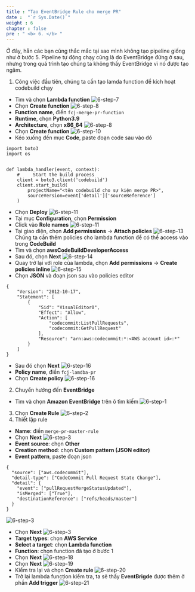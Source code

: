 ```yaml
---
title : "Tạo EventBridge Rule cho merge PR"
date :  "`r Sys.Date()`" 
weight : 6
chapter : false
pre : " <b> 6. </b> "
---
```

Ở đây, hẳn các bạn cũng thắc mắc tại sao mình không tạo pipeline giống như ở bước 5. Pipeline tự động chạy cũng là do EventBridge đứng ở sau, nhưng trong quá trình tạo chúng ta không thấy EventBridge vì nó được tạo ngâm.

1. Công việc đầu tiên, chúng ta cần tạo lamda function để kích hoạt codebuild chạy
- Tìm và chọn **Lambda function**
![6-step-7](../../images/6-step-7.png)
- Chọn **Create function**
![6-step-8](../../images/6-step-8.png)
- **Function name**, điền `fcj-merge-pr-function`
- **Runtime**, chọn **Python3.9**
- **Architecture**, chọn **x86_64**
![6-step-8](../../images/6-step-9.png)
- Chọn **Create function**
![6-step-10](../../images/6-step-10.png)
- Kéo xuống đến mục **Code**, paste đoạn code sau vào đó
```
import boto3
import os


def lambda_handler(event, context):
    #     Start the build process
    client = boto3.client('codebuild')
    client.start_build(
        projectName="<tên codebuild cho sự kiện merge PR>",
        sourceVersion=event['detail']['sourceReference']
    )
```
- Chọn **Deploy**
![6-step-11](../../images/6-step-11.png)
- Tại mục **Configuration**, chọn **Permission**
- Click vào **Role names**
![6-step-11](../../images/6-step-12.png)
- Tại giao diện, chọn **Add permissions** -> **Attach policies**
![6-step-13](../../images/6-step-13.png)
Chúng ta cần thêm policies cho lambda function để có thể access vào trong **CodeBuild**
- Tìm và chọn **awsCodeBuildDeveloperAccess**
- Sau đó, chọn **Next**
![6-step-14](../../images/6-step-14.png)
- Quay trở lại với role của lambda, chọn **Add permissions** -> **Create policies inline**
![6-step-15](../../images/6-step-15.png)
- Chọn **JSON** và đoạn json sau vào policies editor
```
{
    "Version": "2012-10-17",
    "Statement": [
        {
            "Sid": "VisualEditor0",
            "Effect": "Allow",
            "Action": [
                "codecommit:ListPullRequests",
                "codecommit:GetPullRequest"
            ],
            "Resource": "arn:aws:codecommit:*:<AWS account id>:*"
        }
    ]
}
```
- Sau đó chọn **Next**
![6-step-16](../../images/6-step-16.png)
- **Policy name**, điền `fcj-lamdba-pr`
- Chọn **Create policy**
![6-step-16](../../images/6-step-17.png)

2. Chuyển hướng đến **EventBridge**
- Tìm và chọn **Amazon EventBridge** trên ô tìm kiếm
![6-step-1](../../images/6-step-1.png)
3. Chọn **Create Rule**
![6-step-2](../../images/6-step-2.png)
4. Thiết lập rule
- **Name**: điền `merge-pr-master-rule`
- Chọn **Next**
![6-step-3](../../images/6-step-3.png)
- **Event source**: chọn **Other**
- **Creation method**: chọn **Custom pattern (JSON editor)**
- **Event pattern**, paste đoạn json 
```
{
  "source": ["aws.codecommit"],
  "detail-type": ["CodeCommit Pull Request State Change"],
  "detail": {
    "event": ["pullRequestMergeStatusUpdated"],
    "isMerged": ["True"],
    "destinationReference": ["refs/heads/master"]
  }
}
```
![6-step-3](../../images/6-step-4.png)
- Chọn **Next**
![6-step-3](../../images/6-step-22.png)
- **Target types**: chọn **AWS Service**
- **Select a target**: chọn **Lambda function**
- **Function**: chọn function đã tạo ở bước 1
- Chọn **Next**
![6-step-18](../../images/6-step-18.png)
- Chọn **Next**
![6-step-19](../../images/6-step-19.png)
- Kiểm tra lại và chọn **Create rule**
![6-step-20](../../images/6-step-20.png)
- Trở lại lambda function kiểm tra, ta sẽ thấy **EventBrigde** được thêm ở phần **Add trigger**
![6-step-21](../../images/6-step-21.png)
